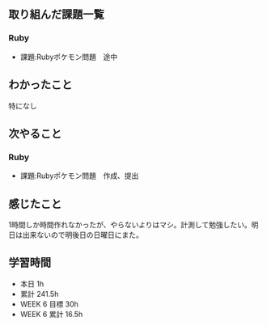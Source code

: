 ## 取り組んだ課題一覧 
 ### Ruby 
 - 課題:Rubyポケモン問題　途中

 ## わかったこと 
 特になし

 ## 次やること 
 ### Ruby 
 - 課題:Rubyポケモン問題　作成、提出

 ## 感じたこと 
 1時間しか時間作れなかったが、やらないよりはマシ。計測して勉強したい。明日は出来ないので明後日の日曜日にまた。

 ## 学習時間 
 - 本日 1h 
 - 累計 241.5h 
 - WEEK 6 目標 30h 
 - WEEK 6 累計 16.5h
